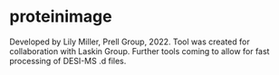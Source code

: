 # proteinimage
Developed by Lily Miller, Prell Group, 2022.
Tool was created for collaboration with Laskin Group.
Further tools coming to allow for fast processing of DESI-MS .d files.
